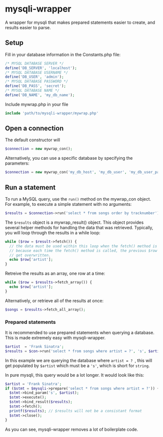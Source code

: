 # mysqli-wrapper
A wrapper for mysqli that makes prepared statements easier to create, and results easier to parse.

## Setup
Fill in your database information in the Constants.php file:
```php
/* MYSQL DATABASE SERVER */
define('DB_SERVER', 'localhost');
/* MYSQL DATABASE USERNAME */
define('DB_USER', 'admin');
/* MYSQL DATABASE PASSWORD */
define('DB_PASS', 'secret');
/* MYSQL DATABASE NAME */
define('DB_NAME', 'my_db_name');
```

Include mywrap.php in your file
```php
include 'path/to/mysqli-wrapper/mywrap.php'
```

## Open a connection
The default constructor will 
```php
$connection = new mywrap_con();
```

Alternatively, you can use a specific database by specifying the parameters:
```php
$connection = new mywrap_con('my_db_host', 'my_db_user', 'my_db_user_password', 'my_db_name');
```

## Run a statement
To run a MySQL query, use the ```run()``` method on the mywrap_con object. For example, to execute a simple statement with no arguments:
```php
$results = $connection->run('select * from songs order by tracknumber');
```

The ```$results``` object is a mywrap_result() object. This object provides several helper methods for handling the data that was retrieved. Typically, you will loop through the results in a while loop:
```php
while ($row = $result->fetch()) {
  // the data must be used within this loop when the fetch() method is used,
  // because each time the fetch() method is called, the previous $row will
  // get overwritten.
  echo $row['artist'];
}
```

Retreive the results as an array, one row at a time:
```php
while ($row = $results->fetch_array()) {
  echo $row['artist'];
}
```

Alternatively, or retrieve all of the results at once:
```php
$songs = $results->fetch_all_array();
```

### Prepared statements
It is recommended to use prepared statements when querying a database. This is made extremely easy with mysqli-wrapper.

```php
$artist  = 'Frank Sinatra';
$results = $con->run('select * from songs where artist = ?', 's', $artist);
```
In this example we are querying the database where ```artist = ? ```, this will get populated by ```$artist``` which must be a ```'s'```, which is short for ```string```.

In pure mysqli, this query would be a lot longer. It would look like this:
```php
$artist = 'Frank Sinatra';
if ($stmt = $mysqli->prepare('select * from songs where artist = ?')) {
  $stmt->bind_param('s', $artist);
  $stmt->execute();
  $stmt->bind_result($results);
  $stmt->fetch();
  printf($results); // $results will not be a consistant format
  $stmt->close();
}
```
As you can see, mysqli-wrapper removes a lot of boilerplate code.

